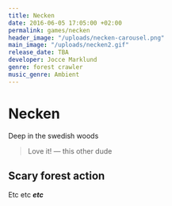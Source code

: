 ```yaml
---
title: Necken
date: 2016-06-05 17:05:00 +02:00
permalink: games/necken
header_image: "/uploads/necken-carousel.png"
main_image: "/uploads/necken2.gif"
release_date: TBA
developer: Jocce Marklund
genre: forest crawler
music_genre: Ambient
---
```


# Necken
Deep in the swedish woods
>Love it! — this other dude

## Scary forest action
Etc etc ***etc***